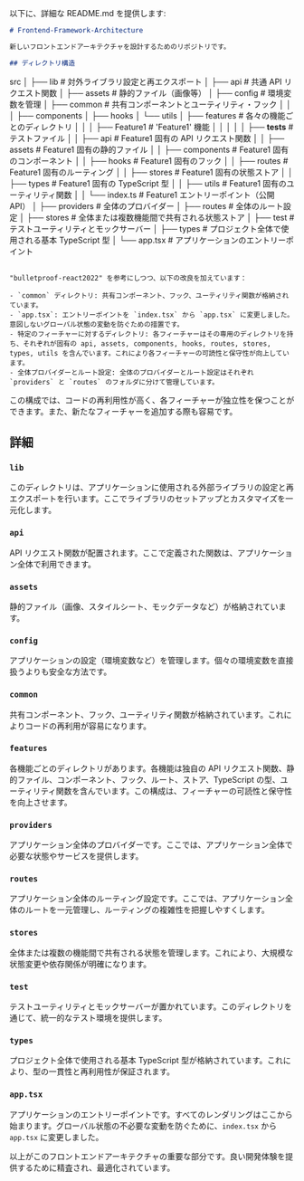以下に、詳細な README.md を提供します:

```markdown
# Frontend-Framework-Architecture

新しいフロントエンドアーキテクチャを設計するためのリポジトリです。

## ディレクトリ構造
```

src
│
├── lib # 対外ライブラリ設定と再エクスポート
│
├── api # 共通 API リクエスト関数
│
├── assets # 静的ファイル（画像等）
│
├── config # 環境変数を管理
│
├── common # 共有コンポーネントとユーティリティ・フック
│ │
│ ├── components
│ ├── hooks
│ └── utils
│
├── features # 各々の機能ごとのディレクトリ
│ │
│ ├── Feature1 # 'Feature1' 機能
│ │ │
│ │ ├── **tests** # テストファイル
│ │ ├── api # Feature1 固有の API リクエスト関数
│ │ ├── assets # Feature1 固有の静的ファイル
│ │ ├── components # Feature1 固有のコンポーネント
│ │ ├── hooks # Feature1 固有のフック
│ │ ├── routes # Feature1 固有のルーティング
│ │ ├── stores # Feature1 固有の状態ストア
│ │ ├── types # Feature1 固有の TypeScript 型
│ │ ├── utils # Feature1 固有のユーティリティ関数
│ │ └── index.ts # Feature1 エントリーポイント（公開 API）
│
├── providers # 全体のプロバイダー
│
├── routes # 全体のルート設定
│
├── stores # 全体または複数機能間で共有される状態ストア
│
├── test # テストユーティリティとモックサーバー
│
├── types # プロジェクト全体で使用される基本 TypeScript 型
│
└── app.tsx # アプリケーションのエントリーポイント

```

"bulletproof-react2022" を参考にしつつ、以下の改良を加えています：

- `common` ディレクトリ: 共有コンポーネント、フック、ユーティリティ関数が格納されています。
- `app.tsx`: エントリーポイントを `index.tsx` から `app.tsx` に変更しました。意図しないグローバル状態の変動を防ぐための措置です。
- 特定のフィーチャーに対するディレクトリ: 各フィーチャーはその専用のディレクトリを持ち、それぞれが固有の api, assets, components, hooks, routes, stores, types, utils を含んでいます。これにより各フィーチャーの可読性と保守性が向上しています。
- 全体プロバイダーとルート設定: 全体のプロバイダーとルート設定はそれぞれ `providers` と `routes` のフォルダに分けて管理しています。
```

この構成では、コードの再利用性が高く、各フィーチャーが独立性を保つことができます。また、新たなフィーチャーを追加する際も容易です。

## 詳細

### `lib`

このディレクトリは、アプリケーションに使用される外部ライブラリの設定と再エクスポートを行います。ここでライブラリのセットアップとカスタマイズを一元化します。

### `api`

API リクエスト関数が配置されます。ここで定義された関数は、アプリケーション全体で利用できます。

### `assets`

静的ファイル（画像、スタイルシート、モックデータなど）が格納されています。

### `config`

アプリケーションの設定（環境変数など）を管理します。個々の環境変数を直接扱うよりも安全な方法です。

### `common`

共有コンポーネント、フック、ユーティリティ関数が格納されています。これによりコードの再利用が容易になります。

### `features`

各機能ごとのディレクトリがあります。各機能は独自の API リクエスト関数、静的ファイル、コンポーネント、フック、ルート、ストア、TypeScript の型、ユーティリティ関数を含んでいます。この構成は、フィーチャーの可読性と保守性を向上させます。

### `providers`

アプリケーション全体のプロバイダーです。ここでは、アプリケーション全体で必要な状態やサービスを提供します。

### `routes`

アプリケーション全体のルーティング設定です。ここでは、アプリケーション全体のルートを一元管理し、ルーティングの複雑性を把握しやすくします。

### `stores`

全体または複数の機能間で共有される状態を管理します。これにより、大規模な状態変更や依存関係が明確になります。

### `test`

テストユーティリティとモックサーバーが置かれています。このディレクトリを通じて、統一的なテスト環境を提供します。

### `types`

プロジェクト全体で使用される基本 TypeScript 型が格納されています。これにより、型の一貫性と再利用性が保証されます。

### `app.tsx`

アプリケーションのエントリーポイントです。すべてのレンダリングはここから始まります。グローバル状態の不必要な変動を防ぐために、`index.tsx` から `app.tsx` に変更しました。

以上がこのフロントエンドアーキテクチャの重要な部分です。良い開発体験を提供するために精査され、最適化されています。
